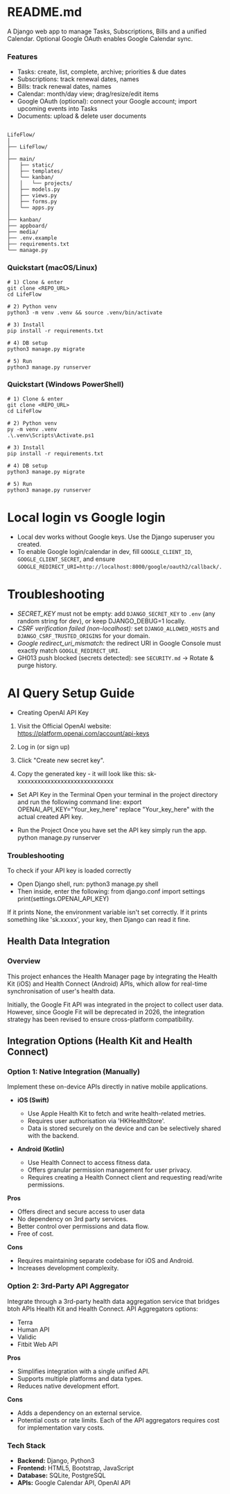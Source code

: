 # README.md
A Django web app to manage Tasks, Subscriptions, Bills and a unified Calendar. Optional Google OAuth enables Google Calendar sync.

### Features
- Tasks: create, list, complete, archive; priorities & due dates
- Subscriptions: track renewal dates, names
- Bills: track renewal dates, names
- Calendar: month/day view; drag/resize/edit items
- Google OAuth (optional): connect your Google account; import upcoming events into Tasks
- Documents: upload & delete user documents


```### Project Structure

LifeFlow/
│
├── LifeFlow/                 
│
├── main/                     
│   ├── static/
│   ├── templates/
│   └── kanban/
│   │   └── projects/
│   ├── models.py
│   ├── views.py
│   ├── forms.py
│   └── apps.py
│
├── kanban/                   
├── appboard/                
├── media/                   
├── .env.example             
├── requirements.txt
└── manage.py

```

### Quickstart (macOS/Linux)
```
# 1) Clone & enter
git clone <REPO_URL>
cd LifeFlow

# 2) Python venv
python3 -m venv .venv && source .venv/bin/activate

# 3) Install 
pip install -r requirements.txt 

# 4) DB setup
python3 manage.py migrate

# 5) Run
python3 manage.py runserver

```

### Quickstart (Windows PowerShell)
```
# 1) Clone & enter
git clone <REPO_URL>
cd LifeFlow

# 2) Python venv
py -m venv .venv
.\.venv\Scripts\Activate.ps1

# 3) Install 
pip install -r requirements.txt

# 4) DB setup
python3 manage.py migrate

# 5) Run
python3 manage.py runserver

```

# Local login vs Google login

- Local dev works without Google keys. Use the Django superuser you created.
- To enable Google login/calendar in dev, fill `GOOGLE_CLIENT_ID`, `GOOGLE_CLIENT_SECRET`, and ensure `GOOGLE_REDIRECT_URI=http://localhost:8000/google/oauth2/callback/.`

# Troubleshooting
- *SECRET_KEY* must not be empty: add `DJANGO_SECRET_KEY` to `.env` (any random string for dev), or keep DJANGO_DEBUG=1 locally.
- *CSRF verification failed (non-localhost):* set `DJANGO_ALLOWED_HOSTS` and `DJANGO_CSRF_TRUSTED_ORIGINS` for your domain.
- *Google redirect_uri_mismatch:* the redirect URI in Google Console must exactly match `GOOGLE_REDIRECT_URI`.
- GH013 push blocked (secrets detected): see `SECURITY.md` → Rotate & purge history.

# AI Query Setup Guide

- Creating OpenAI API Key 

1. Visit the Official OpenAI website:
    https://platform.openai.com/account/api-keys

2. Log in (or sign up)

3. Click "Create new secret key".

4. Copy the generated key - it will look like this: 
    sk-xxxxxxxxxxxxxxxxxxxxxxxxxxxxx

- Set API Key in the Terminal 
Open your terminal in the project directory and run the following command line:
    export OPENAI_API_KEY="Your_key_here"
replace "Your_key_here" with the actual created API key. 

- Run the Project
Once you have set the API key simply run the app.
python manage.py runserver

### Troubleshooting
To check if your API key is loaded correctly 
- Open Django shell, run:
    python3 manage.py shell
- Then inside, enter the following:
    from django.conf import settings
    print(settings.OPENAI_API_KEY)

If it prints None, the environment variable isn't set correctly.
If it prints something like 'sk.xxxxx', your key, then Django can read it fine. 
 
 
## Health Data Integration 
### Overview
This project enhances the Health Manager page by integrating the Health Kit (iOS) and Health Connect (Android) APIs, which allow for real-time synchronisation of user's health data. 

Initially, the Google Fit API was integrated in the project to collect user data. However, since Google Fit will be deprecated in 2026, the integration strategy has been revised to ensure cross-platform compatibility. 

## Integration Options (Health Kit and Health Connect)
### Option 1: Native Integration (Manually)
Implement these on-device APIs directly in native mobile applications. 

- **iOS (Swift)**
    - Use Apple Health Kit to fetch and write health-related metries.
    - Requires user authorisation via 'HKHealthStore'.
    - Data is stored securely on the device and can be selectively shared with the backend. 

- **Android (Kotlin)**
    - Use Health Connect to access fitness data.
    - Offers granular permission management for user privacy.
    - Requires creating a Health Connect client and requesting read/write permissions. 

**Pros**
- Offers direct and secure access to user data 
- No dependency on 3rd party services.
- Better control over permissions and data flow.
- Free of cost. 

**Cons**
- Requires maintaining separate codebase for iOS and Android.
- Increases development complexity. 

### Option 2: 3rd-Party API Aggregator
Integrate through a 3rd-party health data aggregation service that bridges btoh APIs Health Kit and Health Connect. 
API Aggregators options:
- Terra
- Human API
- Validic
- Fitbit Web API 

**Pros**
- Simplifies integration with a single unified API.
- Supports multiple platforms and data types.
- Reduces native development effort.

**Cons**
- Adds a dependency on an external service.
- Potential costs or rate limits. Each of the API aggregators requires cost for implementation vary costs. 


### Tech Stack
- **Backend:** Django, Python3 
- **Frontend:** HTML5, Bootstrap, JavaScript
- **Database:** SQLite, PostgreSQL 
- **APIs:** Google Calendar API, OpenAI API
